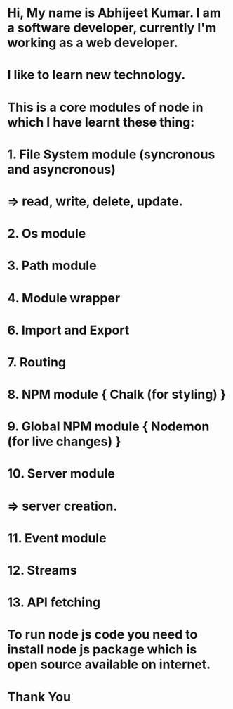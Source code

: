 # Hi, My name is Abhijeet Kumar. I am a software developer, currently I'm working as a web developer. 
# I like to learn new technology. 
# This is a core modules of node in which I have learnt these thing:

# 1. File System module (syncronous and asyncronous)
#    => read, write, delete, update.
# 2. Os module
# 3. Path module
# 4. Module wrapper
# 6. Import and Export
# 7. Routing
# 8. NPM module { Chalk (for styling) }
# 9. Global NPM module { Nodemon (for live changes) }
# 10. Server module
#     => server creation.
# 11. Event module
# 12. Streams
# 13. API fetching 

# To run node js code you need to install node js package which is open source available on internet.
# Thank You
